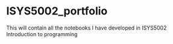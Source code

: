 # ISYS5002_portfolio
This will contain all the notebooks I have developed in ISYS5002 Introduction to programming
